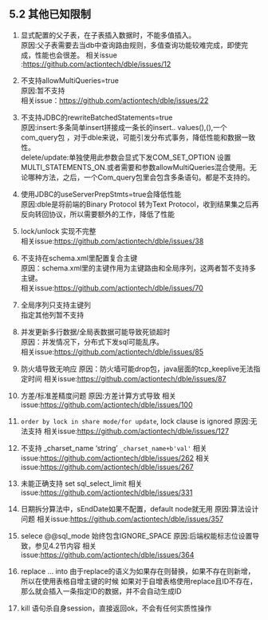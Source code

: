 ## 5.2 其他已知限制

1. 显式配置的父子表，在子表插入数据时，不能多值插入。  
原因:父子表需要去当db中查询路由规则，多值查询功能较难完成，即使完成，性能也会很差。
相关issue :https://github.com/actiontech/dble/issues/12  

2. 不支持allowMultiQueries=true  
原因:暂不支持  
相关issue：https://github.com/actiontech/dble/issues/22  

3. 不支持JDBC的rewriteBatchedStatements=true  
原因:insert:多条简单insert拼接成一条长的insert.. values(),(),一个com\_query包 ，对于dble来说，可能引发分布式事务，降低性能和数据一致性。  
delete/update:单独使用此参数会显式下发COM\_SET\_OPTION 设置MULTI\_STATEMENTS\_ON.或者需要和参数allowMultiQueries混合使用。无论哪种方法，之后，一个Com_query包里会包含多条语句。都是不支持的。 
4. 使用JDBC的useServerPrepStmts=true会降低性能  
原因:dble是将前端的Binary Protocol 转为Text Protocol，收到结果集之后再反向转回协议，所以需要额外的工作，降低了性能
5. lock/unlock 实现不完整  
相关issue:https://github.com/actiontech/dble/issues/38  
6. 不支持在schema.xml里配置复合主键  
原因：schema.xml里的主键作用为主键路由和全局序列，这两者暂不支持多主键。  
相关issue:https://github.com/actiontech/dble/issues/70  
7. 全局序列只支持主键列  
指定其他列暂不支持  
8. 并发更新多行数据/全局表数据可能导致死锁超时  
原因：并发情况下，分布式下发sql可能乱序。  
相关issue:https://github.com/actiontech/dble/issues/85
9. 防火墙导致无响应
原因：防火墙可能drop包，java层面的tcp_keeplive无法指定时间
相关issue:https://github.com/actiontech/dble/issues/87
10. 方差/标准差精度问题
原因:方差计算方式导致
相关issue:https://github.com/actiontech/dble/issues/100
11. `order by lock in share mode/for update`, lock clause is ignored
原因:无法支持
相关issue:https://github.com/actiontech/dble/issues/127
12. 不支持 _charset_name ‘string’   `_charset_name+b'val'`
相关issue:https://github.com/actiontech/dble/issues/262
相关issue:https://github.com/actiontech/dble/issues/267

13. 未能正确支持 set sql_select_limit 
相关issue:https://github.com/actiontech/dble/issues/331

14. 日期拆分算法中，sEndDate如果不配置，default node就无用
原因:算法设计问题
相关issue:https://github.com/actiontech/dble/issues/357

15. selece @@sql_mode 始终包含IGNORE_SPACE
原因:后端权能标志位设置导致，参见4.2节内容
相关issue:https://github.com/actiontech/dble/issues/364 
16. replace ... into 
由于replace的语义为如果存在则替换，如果不存在则新增，所以在使用表格自增主键的时候
如果对于自增表格使用replace且ID不存在，那么就会插入一条指定ID的数据，并不会自动生成ID

17. kill 语句杀自身session，直接返回ok，不会有任何实质性操作

